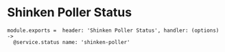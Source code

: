 
# Shinken Poller Status

    module.exports =  header: 'Shinken Poller Status', handler: (options) ->
      @service.status name: 'shinken-poller'
